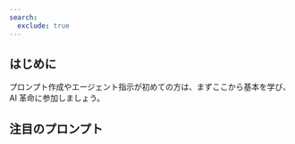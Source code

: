 ```yaml
---
search:
  exclude: true
---
```

## はじめに
プロンプト作成やエージェント指示が初めての方は、まずここから基本を学び、 AI 革命に参加しましょう。

<cc-card-grid gap="1rem">
    <cc-card title="エージェント指示ラボ" description="エージェント指示を改善する（初心者向け）" href="https://microsoft.github.io/copilot-camp/pages/copilot-instructions/beginner-agent/"></cc-card>
    <cc-card title="プロンプト ライブラリ" description="サンプルを参照してアイデアを得ましょう" href="https://github.com/pnp/copilot-prompts/tree/main/samples"></cc-card>
   
</cc-card-grid>

## 注目のプロンプト 
<cc-card-grid gap="1rem">
<cc-card 
    title="AgriGuard – Smart Crop Doctor" 
    description="農家、作物学者、農業指導員を支援し、作物の健康問題を診断して治療戦略を提案するよう設計されたエージェントです。"
    href="https://github.com/pnp/copilot-prompts/tree/main/samples/agent-instructions/smart-crop-doctor"
    image="../../assets/images/copilot-instructions/featured-agents/agri-guard-demo.png">
</cc-card>
<cc-card 
    title="Strategic Mindset エージェント" 
    description="ユーザーを 5 回の反復ラウンドで案内し、戦略的思考を育み戦術的思考を避けるよう支援します。"
    href="https://github.com/pnp/copilot-prompts/tree/main/samples/agent-instructions/strategic-mind-agent"
    image="https://github.com/pnp/copilot-prompts/raw/main/samples/agent-instructions/strategic-mind-agent/assets/demo.png">
</cc-card>
</cc-card-grid>